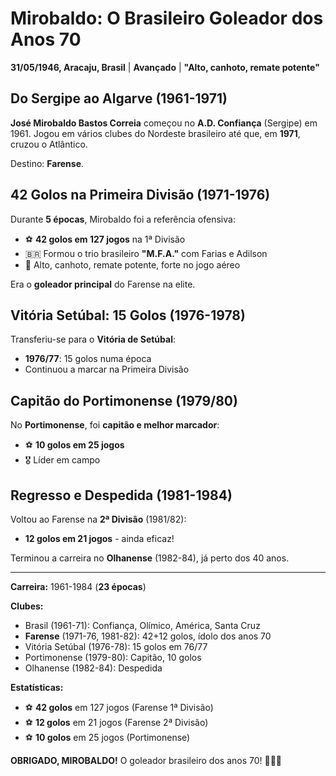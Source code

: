 # Mirobaldo: O Brasileiro Goleador dos Anos 70

**31/05/1946, Aracaju, Brasil** | **Avançado** | **"Alto, canhoto, remate potente"**

## Do Sergipe ao Algarve (1961-1971)

**José Mirobaldo Bastos Correia** começou no **A.D. Confiança** (Sergipe) em 1961. Jogou em vários clubes do Nordeste brasileiro até que, em **1971**, cruzou o Atlântico.

Destino: **Farense**.

## 42 Golos na Primeira Divisão (1971-1976)

Durante **5 épocas**, Mirobaldo foi a referência ofensiva:
- ⚽ **42 golos em 127 jogos** na 1ª Divisão
- 🇧🇷 Formou o trio brasileiro **"M.F.A."** com Farias e Adilson
- 💪 Alto, canhoto, remate potente, forte no jogo aéreo

Era o **goleador principal** do Farense na elite.

## Vitória Setúbal: 15 Golos (1976-1978)

Transferiu-se para o **Vitória de Setúbal**:
- **1976/77**: 15 golos numa época
- Continuou a marcar na Primeira Divisão

## Capitão do Portimonense (1979/80)

No **Portimonense**, foi **capitão e melhor marcador**:
- ⚽ **10 golos em 25 jogos**
- 🎖️ Líder em campo

## Regresso e Despedida (1981-1984)

Voltou ao Farense na **2ª Divisão** (1981/82):
- **12 golos em 21 jogos** - ainda eficaz!

Terminou a carreira no **Olhanense** (1982-84), já perto dos 40 anos.

---

**Carreira:** 1961-1984 (**23 épocas**)

**Clubes:**
- Brasil (1961-71): Confiança, Olímico, América, Santa Cruz
- **Farense** (1971-76, 1981-82): 42+12 golos, ídolo dos anos 70
- Vitória Setúbal (1976-78): 15 golos em 76/77
- Portimonense (1979-80): Capitão, 10 golos
- Olhanense (1982-84): Despedida

**Estatísticas:**
- ⚽ **42 golos** em 127 jogos (Farense 1ª Divisão)
- ⚽ **12 golos** em 21 jogos (Farense 2ª Divisão)
- ⚽ **10 golos** em 25 jogos (Portimonense)

**OBRIGADO, MIROBALDO!** O goleador brasileiro dos anos 70! 🦁🇧🇷
